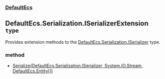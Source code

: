 ### [DefaultEcs](./DefaultEcs.md 'DefaultEcs')
## DefaultEcs.Serialization.ISerializerExtension `type`
Provides extension methods to the [DefaultEcs.Serialization.ISerializer](./DefaultEcs-Serialization-ISerializer.md 'DefaultEcs.Serialization.ISerializer') type.
### method
- [Serialize(DefaultEcs.Serialization.ISerializer, System.IO.Stream, DefaultEcs.Entity[])](./DefaultEcs-Serialization-ISerializerExtension-Serialize(DefaultEcs-Serialization-ISerializer-_System-IO-Stream-_DefaultEcs-Entity--).md 'DefaultEcs.Serialization.ISerializerExtension.Serialize(DefaultEcs.Serialization.ISerializer, System.IO.Stream, DefaultEcs.Entity[])')

